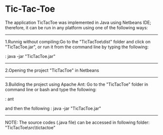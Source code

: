 # Tic-Tac-Toe

The application TicTacToe was implemented in Java using Netbeans IDE; therefore, it can be run in any platform using one of the following ways:

-----------
1.Runnig without compiling:Go to the "TicTacToe\dist" folder and click on "TicTacToe.jar", or run it from the command line by typing the following:

: java -jar "TicTacToe.jar" 

------------
2.Opening the project "TicTacToe" in Netbeans

------------
3.Building the project using Apache Ant: Go to the "TicTacToe" folder in command line or bash and type the following:

: ant

and then the following
: java -jar "TicTacToe.jar" 

------------

NOTE: The source codes (.java file) can be accessed in following folder:
"TicTacToe\src\tictactoe"
